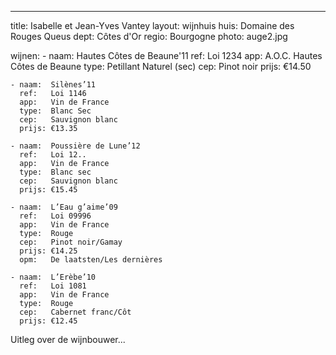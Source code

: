 ﻿---
title: Isabelle et Jean-Yves Vantey
layout: wijnhuis
huis:  Domaine des Rouges Queus
dept:  Côtes d'Or
regio: Bourgogne
photo: auge2.jpg

wijnen:
    - naam:  Hautes Côtes de Beaune'11
      ref:   Loi 1234
      app:   A.O.C. Hautes Côtes de Beaune
      type:  Petillant Naturel (sec)
      cep:   Pinot noir
      prijs: €14.50

    - naam:  Silènes’11
      ref:   Loi 1146
      app:   Vin de France
      type:  Blanc Sec
      cep:   Sauvignon blanc
      prijs: €13.35

    - naam:  Poussière de Lune’12
      ref:   Loi 12..
      app:   Vin de France
      type:  Blanc sec
      cep:   Sauvignon blanc
      prijs: €15.45

    - naam:  L’Eau g’aime’09
      ref:   Loi 09996
      app:   Vin de France
      type:  Rouge
      cep:   Pinot noir/Gamay
      prijs: €14.25
      opm:   De laatsten/Les dernières

    - naam:  L’Erèbe’10
      ref:   Loi 1081
      app:   Vin de France
      type:  Rouge
      cep:   Cabernet franc/Côt
      prijs: €12.45

   
    

    
Uitleg over de wijnbouwer...
